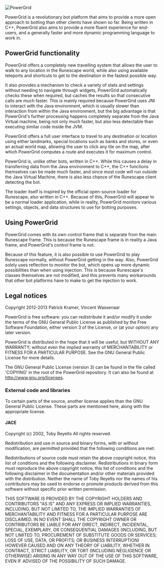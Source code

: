 
![PowerGrid](http://i.imgur.com/I8SAxWT.png)

PowerGrid is a revolutionary bot platform that aims to provide a more open approach to botting than other clients have shown so far. Being written in C++, PowerGrid also aims to provide a more fluent experience for end-users, and a generally faster and more dynamic programming language to work in.  

## PowerGrid functionality ##
PowerGrid offers a completely new travelling system that allows the user to walk to any location in the Runescape world, while also using available teleports and shortcuts to get to the destination in the fastest possible way.

It also provides a mechanism to check a variety of stats and settings without needing to navigate through widgets, PowerGrid automatically checks these when required, but caches the results so that consecutive calls are much faster. This is mainly required because PowerGrid uses JNI to interact with the Java environment, which is usually slower than interaction from within the Java environment, but the big advantage is that PowerGrid's further processing happens completely separate from the Java Virtual machine, being not only much faster, but also less detectable than executing similar code inside the JVM.

PowerGrid offers a full user interface to travel to any destination or location using either landmarks, special locations such as banks and stores, or even an actual world map, allowing the user to click any tile on the map, after which PowerGrid computes a route and executes it for maximum control.

PowerGrid is, unlike other bots, written in C++. While this causes a delay in transferring data from the Java environment to C++, the C++ functions themselves can be made much faster, and since most code will run outside the Java Virtual Machine, there is also less chance of the Runescape client detecting the bot. 

The loader itself is inspired by the official open-source loader for Runescape, also written in C++. Because of this, PowerGrid will appear to be a normal loader application, while in reality, PowerGrid monitors various settings, objects, and data structures to use for botting purposes.

## Using PowerGrid ##
PowerGrid comes with its own control frame that is separate from the main Runescape frame.  This is because the Runescape frame is in reality a Java frame, and PowerGrid's control frame is not.

Because of this feature, it is also possible to use PowerGrid to play Runescape normally, without PowerGrid getting in the way. Also, PowerGrid solely uses reflection to monitor the bot, which opens up more dynamic possibilities than when using injection. This is because Runescape's classes themselves are not modified, and this prevents many workarounds that other bot platforms have to make to get the injection to work.

## Legal notices ##
Copyright 2012-2013 Patrick Kramer, Vincent Wassenaar

PowerGrid is free software: you can redistribute it and/or modify
it under the terms of the GNU General Public License as published by
the Free Software Foundation, either version 3 of the License, or
(at your option) any later version.

PowerGrid is distributed in the hope that it will be useful,
but WITHOUT ANY WARRANTY; without even the implied warranty of
MERCHANTABILITY or FITNESS FOR A PARTICULAR PURPOSE.  See the
GNU General Public License for more details.

The GNU General Public License (version 3) can be found in the file 
called 'COPYING' in the root of the PowerGrid repository. It can 
also be found at http://www.gnu.org/licenses.

### External code and libraries ###

To certain parts of the source, another license applies than the 
GNU General Public License. These parts are mentioned here, along 
with the appropriate license.

#### JACE ####
Copyright (c) 2002, Toby Reyelts
All rights reserved.

Redistribution and use in source and binary forms, with or without modification,
are permitted provided that the following conditions are met:

Redistributions of source code must retain the above copyright notice,
this list of conditions and the following disclaimer.
Redistributions in binary form must reproduce the above copyright notice,
this list of conditions and the following disclaimer in the documentation
and/or other materials provided with the distribution.
Neither the name of Toby Reyelts nor the names of his contributors
may be used to endorse or promote products derived from this software
without specific prior written permission.

THIS SOFTWARE IS PROVIDED BY THE COPYRIGHT HOLDERS AND CONTRIBUTORS "AS IS"
AND ANY EXPRESS OR IMPLIED WARRANTIES, INCLUDING, BUT NOT LIMITED TO, THE
IMPLIED WARRANTIES OF MERCHANTABILITY AND FITNESS FOR A PARTICULAR PURPOSE
ARE DISCLAIMED. IN NO EVENT SHALL THE COPYRIGHT OWNER OR CONTRIBUTORS BE
LIABLE FOR ANY DIRECT, INDIRECT, INCIDENTAL, SPECIAL, EXEMPLARY, OR
CONSEQUENTIAL DAMAGES (INCLUDING, BUT NOT LIMITED TO, PROCUREMENT OF SUBSTITUTE
GOODS OR SERVICES; LOSS OF USE, DATA, OR PROFITS; OR BUSINESS INTERRUPTION)
HOWEVER CAUSED AND ON ANY THEORY OF LIABILITY, WHETHER IN CONTRACT, STRICT LIABILITY,
OR TORT (INCLUDING NEGLIGENCE OR OTHERWISE) ARISING IN ANY WAY OUT OF THE USE OF
THIS SOFTWARE, EVEN IF ADVISED OF THE POSSIBILITY OF SUCH DAMAGE.